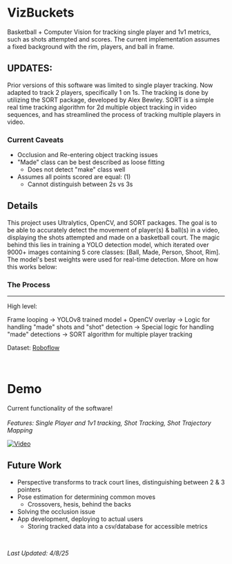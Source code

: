 # VizBuckets

Basketball + Computer Vision for tracking single player and 1v1 metrics, such as shots attempted
and scores. The current implementation assumes a fixed background with the rim, players, and ball
in frame.

UPDATES:
- 
Prior versions of this software was limited to single player tracking. Now adapted to track 2 players,
specifically 1 on 1s. The tracking is done by utilizing the SORT package, developed by Alex Bewley. 
SORT is a simple real time tracking algorithm for 2d multiple object tracking in video sequences,
and has streamlined the process of tracking multiple players in video.

### Current Caveats
- Occlusion and Re-entering object tracking issues
- "Made" class can be best described as loose fitting 
  -   Does not detect "make" class well
- Assumes all points scored are equal: (1)
  - Cannot distinguish between 2s vs 3s


## Details

This project uses Ultralytics, OpenCV, and SORT packages. The goal is to be able to accurately 
detect the movement of player(s) & ball(s) in a video, displaying the shots attempted
and made on a basketball court. The magic behind this lies in training a YOLO detection model,
which iterated over 9000+ images containing 5 core classes: [Ball, Made, Person, Shoot, Rim]. 
The model's best weights were used for real-time detection. More on how this works below:

### The Process
---
High level:

Frame looping -> YOLOv8 trained model + OpenCV overlay -> Logic for handling "made" shots and
"shot" detection -> Special logic for handling "made" detections -> SORT algorithm for multiple player tracking 

Dataset: [Roboflow][]

<br>

# Demo

Current functionality of the software! 
<br>
<br>
*Features: Single Player and 1v1 tracking, Shot Tracking, Shot Trajectory Mapping*

[![Video](https://img.youtube.com/vi/3Jv9w7-SAtk/3.jpg)](https://www.youtube.com/watch?v=3Jv9w7-SAtk)

[Roboflow]: https://universe.roboflow.com/basketball-kipnz/basketball-bs0zc-g9xgj/dataset/1

## Future Work

- Perspective transforms to track court lines, distinguishing between 2 & 3 pointers
- Pose estimation for determining common moves
  - Crossovers, hesis, behind the backs
- Solving the occlusion issue
- App development, deploying to actual users
  - Storing tracked data into a csv/database for accessible metrics

<br>

*Last Updated: 4/8/25*












